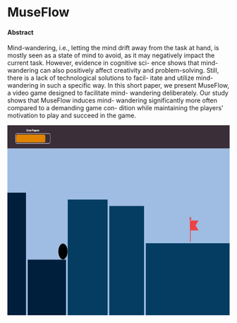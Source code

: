 # MuseFlow

#### Abstract
Mind-wandering, i.e., letting the mind drift away from the
task at hand, is mostly seen as a state of mind to avoid, as it may
negatively impact the current task. However, evidence in cognitive sci-
ence shows that mind-wandering can also positively affect creativity and
problem-solving. Still, there is a lack of technological solutions to facil-
itate and utilize mind-wandering in such a specific way. In this short
paper, we present MuseFlow, a video game designed to facilitate mind-
wandering deliberately. Our study shows that MuseFlow induces mind-
wandering significantly more often compared to a demanding game con-
dition while maintaining the players' motivation to play and succeed in
the game.


<p align="center">
  <a>
    <img src="Images/Goal.png" width=600 height=430>
  </a>
</p>

